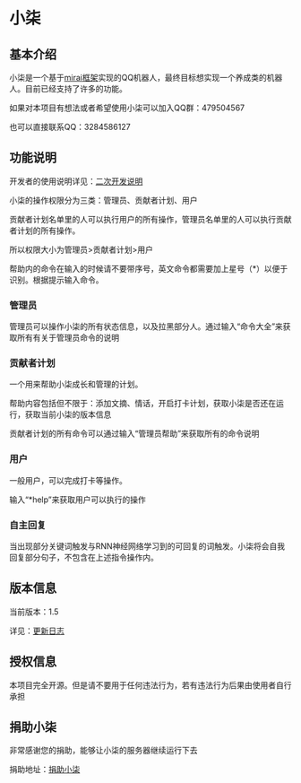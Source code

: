 # 小柒

## 基本介绍

小柒是一个基于[mirai框架](https://github.com/mamoe/mirai)实现的QQ机器人，最终目标想实现一个养成类的机器人。目前已经支持了许多的功能。



如果对本项目有想法或者希望使用小柒可以加入QQ群：479504567

也可以直接联系QQ：3284586127

## 功能说明

开发者的使用说明详见：[二次开发说明](https://github.com/Moyulingjiu/QQbot/blob/master/using.md)

小柒的操作权限分为三类：管理员、贡献者计划、用户

贡献者计划名单里的人可以执行用户的所有操作，管理员名单里的人可以执行贡献者计划的所有操作。

所以权限大小为管理员>贡献者计划>用户



帮助内的命令在输入的时候请不要带序号，英文命令都需要加上星号（*）以便于识别。根据提示输入命令。

### 管理员

管理员可以操作小柒的所有状态信息，以及拉黑部分人。通过输入“命令大全”来获取所有有关于管理员命令的说明

### 贡献者计划

一个用来帮助小柒成长和管理的计划。

帮助内容包括但不限于：添加文摘、情话，开启打卡计划，获取小柒是否还在运行，获取当前小柒的版本信息

贡献者计划的所有命令可以通过输入“管理员帮助”来获取所有的命令说明

### 用户

一般用户，可以完成打卡等操作。

输入“*help”来获取用户可以执行的操作

### 自主回复

当出现部分关键词触发与RNN神经网络学习到的可回复的词触发。小柒将会自我回复部分句子，不包含在上述指令操作内。



## 版本信息

当前版本：1.5

详见：[更新日志](https://github.com/Moyulingjiu/QQbot/blob/master/version.md)

## 授权信息

本项目完全开源。但是请不要用于任何违法行为，若有违法行为后果由使用者自行承担



## 捐助小柒

非常感谢您的捐助，能够让小柒的服务器继续运行下去

捐助地址：[捐助小柒](https://github.com/Moyulingjiu/QQbot/blob/master/doc/donation.png)

